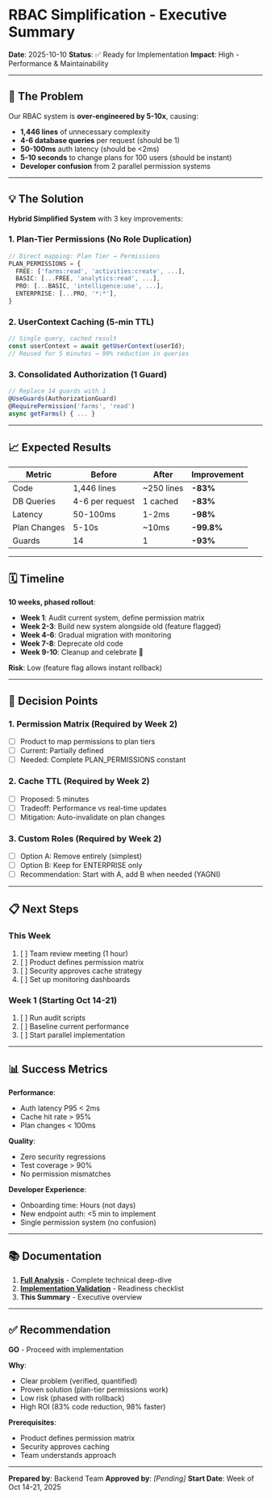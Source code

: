 # RBAC Simplification - Executive Summary

**Date**: 2025-10-10
**Status**: ✅ Ready for Implementation
**Impact**: High - Performance & Maintainability

---

## 🎯 The Problem

Our RBAC system is **over-engineered by 5-10x**, causing:

- **1,446 lines** of unnecessary complexity
- **4-6 database queries** per request (should be 1)
- **50-100ms** auth latency (should be <2ms)
- **5-10 seconds** to change plans for 100 users (should be instant)
- **Developer confusion** from 2 parallel permission systems

---

## 💡 The Solution

**Hybrid Simplified System** with 3 key improvements:

### 1. Plan-Tier Permissions (No Role Duplication)
```typescript
// Direct mapping: Plan Tier → Permissions
PLAN_PERMISSIONS = {
  FREE: ['farms:read', 'activities:create', ...],
  BASIC: [...FREE, 'analytics:read', ...],
  PRO: [...BASIC, 'intelligence:use', ...],
  ENTERPRISE: [...PRO, '*:*'],
}
```

### 2. UserContext Caching (5-min TTL)
```typescript
// Single query, cached result
const userContext = await getUserContext(userId);
// Reused for 5 minutes → 99% reduction in queries
```

### 3. Consolidated Authorization (1 Guard)
```typescript
// Replace 14 guards with 1
@UseGuards(AuthorizationGuard)
@RequirePermission('farms', 'read')
async getFarms() { ... }
```

---

## 📈 Expected Results

| Metric | Before | After | Improvement |
|--------|--------|-------|-------------|
| Code | 1,446 lines | ~250 lines | **-83%** |
| DB Queries | 4-6 per request | 1 cached | **-83%** |
| Latency | 50-100ms | 1-2ms | **-98%** |
| Plan Changes | 5-10s | ~10ms | **-99.8%** |
| Guards | 14 | 1 | **-93%** |

---

## 🗓️ Timeline

**10 weeks, phased rollout**:

- **Week 1**: Audit current system, define permission matrix
- **Week 2-3**: Build new system alongside old (feature flagged)
- **Week 4-6**: Gradual migration with monitoring
- **Week 7-8**: Deprecate old code
- **Week 9-10**: Cleanup and celebrate 🎉

**Risk**: Low (feature flag allows instant rollback)

---

## 🚦 Decision Points

### 1. Permission Matrix (Required by Week 2)
- [ ] Product to map permissions to plan tiers
- [ ] Current: Partially defined
- [ ] Needed: Complete PLAN_PERMISSIONS constant

### 2. Cache TTL (Required by Week 2)
- [ ] Proposed: 5 minutes
- [ ] Tradeoff: Performance vs real-time updates
- [ ] Mitigation: Auto-invalidate on plan changes

### 3. Custom Roles (Required by Week 2)
- [ ] Option A: Remove entirely (simplest)
- [ ] Option B: Keep for ENTERPRISE only
- [ ] Recommendation: Start with A, add B when needed (YAGNI)

---

## 📋 Next Steps

### This Week
1. [ ] Team review meeting (1 hour)
2. [ ] Product defines permission matrix
3. [ ] Security approves cache strategy
4. [ ] Set up monitoring dashboards

### Week 1 (Starting Oct 14-21)
1. [ ] Run audit scripts
2. [ ] Baseline current performance
3. [ ] Start parallel implementation

---

## 📊 Success Metrics

**Performance**:
- Auth latency P95 < 2ms
- Cache hit rate > 95%
- Plan changes < 100ms

**Quality**:
- Zero security regressions
- Test coverage > 90%
- No permission mismatches

**Developer Experience**:
- Onboarding time: Hours (not days)
- New endpoint auth: <5 min to implement
- Single permission system (no confusion)

---

## 📚 Documentation

1. **[Full Analysis](./RBAC_OVER_ENGINEERING_ANALYSIS.md)** - Complete technical deep-dive
2. **[Implementation Validation](./RBAC_IMPLEMENTATION_VALIDATION.md)** - Readiness checklist
3. **This Summary** - Executive overview

---

## ✅ Recommendation

**GO** - Proceed with implementation

**Why**:
- Clear problem (verified, quantified)
- Proven solution (plan-tier permissions work)
- Low risk (phased with rollback)
- High ROI (83% code reduction, 98% faster)

**Prerequisites**:
- Product defines permission matrix
- Security approves caching
- Team understands approach

---

**Prepared by**: Backend Team
**Approved by**: _[Pending]_
**Start Date**: Week of Oct 14-21, 2025
